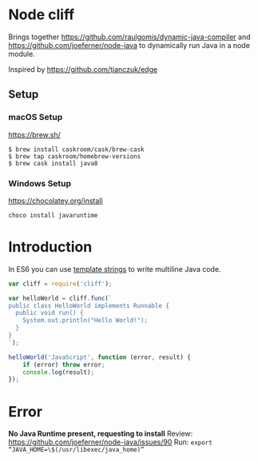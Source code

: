 # Node cliff
Brings together https://github.com/raulgomis/dynamic-java-compiler and https://github.com/joeferner/node-java to
dynamically run Java in a node module.

Inspired by https://github.com/tjanczuk/edge

## Setup
### macOS Setup
https://brew.sh/
```
$ brew install caskroom/cask/brew-cask
$ brew tap caskroom/homebrew-versions
$ brew cask install java8
```
### Windows Setup
https://chocolatey.org/install
```
choco install javaruntime
```
# Introduction
In ES6 you can use [template strings](https://developer.mozilla.org/de/docs/Web/JavaScript/Reference/template_strings) to write multiline Java code.
```javascript
var cliff = require('cliff');

var helloWorld = cliff.func(`
public class HelloWorld implements Runnable {
  public void run() {
    System.out.println("Hello World!");
  }
}
`);

helloWorld('JavaScript', function (error, result) {
    if (error) throw error;
    console.log(result);
});
```

# Error
**No Java Runtime present, requesting to install**
Review: https://github.com/joeferner/node-java/issues/90
Run: `export “JAVA_HOME=\$(/usr/libexec/java_home)”`
